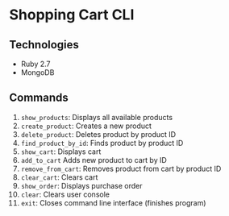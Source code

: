 # Shopping Cart CLI

## Technologies
* Ruby 2.7
* MongoDB
## Commands

1. `show_products`: Displays all available products
2. `create_product`: Creates a new product
3. `delete_product`: Deletes product by product ID
4. `find_product_by_id`: Finds product by product ID
5. `show_cart`: Displays cart
6. `add_to_cart` Adds new product to cart by ID
7. `remove_from_cart`: Removes product from cart by product ID
8. `clear_cart`: Clears cart
9. `show_order`: Displays purchase order
10. `clear`: Clears user console
11. `exit`: Closes command line interface (finishes program)